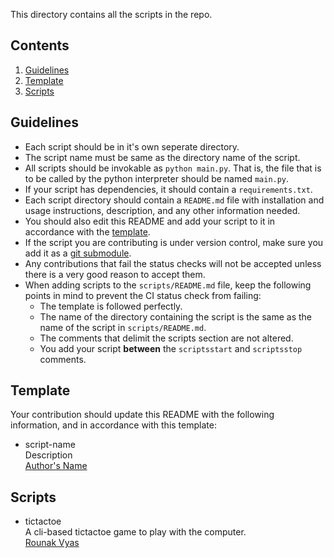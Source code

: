 This directory contains all the scripts in the repo. 

## Contents
1. [Guidelines](#guidelines)
2. [Template](#template)
3. [Scripts](#script)

## Guidelines
-  Each script should be in it's own seperate directory.
-  The script name must be same as the directory name of the script.
-  All scripts should be invokable as `python main.py`. That is, the file that is to be called by the python interpreter should be named `main.py`.
- If your script has dependencies, it should contain a `requirements.txt`.
- Each script directory should contain a `README.md` file with installation and usage instructions, description, and any other information needed.
- You should also edit this README and add your script to it in accordance with the [template](#template).
- If the script you are contributing is under version control, make sure you add it as a [git submodule](https://git-scm.com/book/en/v2/Git-Tools-Submodules).
-  Any contributions that fail the status checks will not be accepted unless there is a very good reason to accept them.
- When adding scripts to the `scripts/README.md` file, keep the following points in mind to prevent the CI status check from failing:
    * The template is followed perfectly.
	* The name of the directory containing the script is the same as the name of the script in `scripts/README.md`.
	* The comments that delimit the scripts section are not altered.
	* You add your script **between** the `scriptsstart` and `scriptsstop` comments.

## Template
Your contribution should update this README with the following information, and in accordance with this template:

-	script-name<br />
	Description<br />
	[Author's Name](#)

## Scripts
<!-- scriptsstart -->
-	tictactoe<br />
	A cli-based tictactoe game to play with the computer.<br />
	[Rounak Vyas](http://www.github.com/itsron717)
<!-- scriptsstop -->
